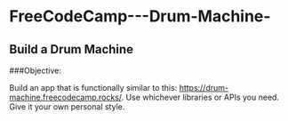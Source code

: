 # FreeCodeCamp---Drum-Machine-

## Build a Drum Machine 

###Objective: 

Build an app that is functionally similar to this: https://drum-machine.freecodecamp.rocks/. 
Use whichever libraries or APIs you need. Give it your own personal style.
